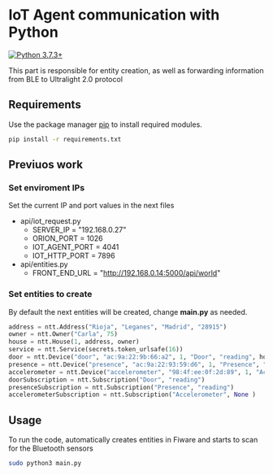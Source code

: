 # IoT Agent communication with Python
[![Python 3.7.3+](https://img.shields.io/badge/Python-3.7.3+-blue.svg)](https://www.python.org/downloads/release/python-373/)


This part is responsible for entity creation, as well as forwarding information from BLE to Ultralight 2.0 protocol
## Requirements

Use the package manager [pip](https://pip.pypa.io/en/stable/) to install required modules.

```bash
pip install -r requirements.txt 
```
## Previuos work
### Set enviroment IPs 

Set the current IP and port values in the next files
* api/iot_request.py 
  * SERVER_IP = "192.168.0.27"
  * ORION_PORT = 1026
  * IOT_AGENT_PORT = 4041
  * IOT_HTTP_PORT = 7896
* api/entities.py
  * FRONT_END_URL = "http://192.168.0.14:5000/api/world"
### Set entities to create 
By default the next entities will be created, change **main.py** as needed.
```python
address = ntt.Address("Rioja", "Leganes", "Madrid", "28915")
owner = ntt.Owner("Carla", 75)
house = ntt.House(1, address, owner)
service = ntt.Service(secrets.token_urlsafe(16))
door = ntt.Device("door", "ac:9a:22:9b:66:a2", 1, "Door", "reading", house)
presence = ntt.Device("presence", "ac:9a:22:93:59:d6", 1, "Presence", "reading", house)
accelerometer = ntt.Device("accelerometer", "98:4f:ee:0f:2d:89", 1, "Accelerometer", None , house)
doorSubscription = ntt.Subscription("Door", "reading")
presenceSubscription = ntt.Subscription("Presence", "reading")
accelerometerSubscription = ntt.Subscription("Accelerometer", None )
```
## Usage

To run the code, automatically creates entities in Fiware and starts to scan for the Bluetooth sensors 
```bash
sudo python3 main.py
```
